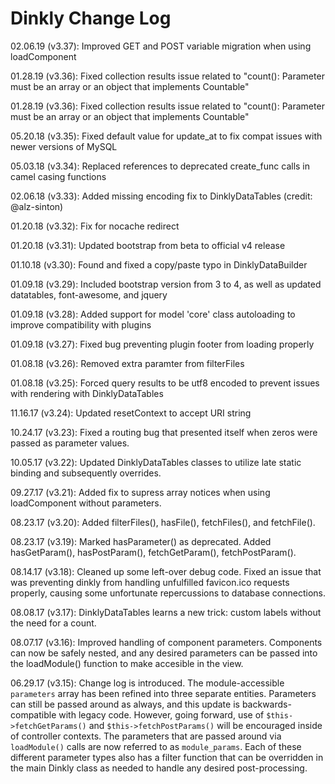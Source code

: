 Dinkly Change Log
=================

02.06.19 (v3.37): Improved GET and POST variable migration when using loadComponent

01.28.19 (v3.36): Fixed collection results issue related to "count(): Parameter must be an array or an object that implements Countable"

01.28.19 (v3.36): Fixed collection results issue related to "count(): Parameter must be an array or an object that implements Countable"

05.20.18 (v3.35): Fixed default value for update_at to fix compat issues with newer versions of MySQL

05.03.18 (v3.34): Replaced references to deprecated create_func calls in camel casing functions

02.06.18 (v3.33): Added missing encoding fix to DinklyDataTables (credit: @alz-sinton)

01.20.18 (v3.32): Fix for nocache redirect

01.20.18 (v3.31): Updated bootstrap from beta to official v4 release

01.10.18 (v3.30): Found and fixed a copy/paste typo in DinklyDataBuilder

01.09.18 (v3.29): Included bootstrap version from 3 to 4, as well as updated datatables, font-awesome, and jquery

01.09.18 (v3.28): Added support for model 'core' class autoloading to improve compatibility with plugins

01.09.18 (v3.27): Fixed bug preventing plugin footer from loading properly

01.08.18 (v3.26): Removed extra paramter from filterFiles

01.08.18 (v3.25): Forced query results to be utf8 encoded to prevent issues with rendering with DinklyDataTables

11.16.17 (v3.24): Updated resetContext to accept URI string

10.24.17 (v3.23): Fixed a routing bug that presented itself when zeros were passed as parameter values.

10.05.17 (v3.22): Updated DinklyDataTables classes to utilize late static binding and subsequently overrides.

09.27.17 (v3.21): Added fix to supress array notices when using loadComponent without parameters.

08.23.17 (v3.20): Added filterFiles(), hasFile(), fetchFiles(), and fetchFile(). 

08.23.17 (v3.19): Marked hasParameter() as deprecated. Added hasGetParam(), hasPostParam(), fetchGetParam(), fetchPostParam().

08.14.17 (v3.18): Cleaned up some left-over debug code. Fixed an issue that was preventing dinkly from handling unfulfilled favicon.ico requests properly, causing some unfortunate repercussions to database connections.

08.08.17 (v3.17): DinklyDataTables learns a new trick: custom labels without the need for a count.

08.07.17 (v3.16): Improved handling of component parameters. Components can now be safely nested, and any desired parameters can be passed into the loadModule() function to make accesible in the view.

06.29.17 (v3.15): Change log is introduced. The module-accessible `parameters` array has been refined into three separate entities. Parameters can still be passed around as always, and this update is backwards-compatible with legacy code. However, going forward, use of `$this->fetchGetParams()` and `$this->fetchPostParams()` will be encouraged inside of controller contexts. The parameters that are passed around via `loadModule()` calls are now referred to as `module_params`. Each of these different parameter types also has a filter function that can be overridden in the main Dinkly class as needed to handle any desired post-processing.